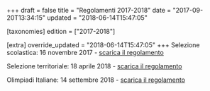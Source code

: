 +++
draft = false
title = "Regolamenti 2017-2018"
date = "2017-09-20T13:34:15"
updated = "2018-06-14T15:47:05"

[taxonomies]
edition = ["2017-2018"]

[extra]
override_updated = "2018-06-14T15:47:05"
+++
Selezione scolastica: 16 novembre 2017 - [scarica il regolamento](/oldsite/142/OII-RegSelScolastica_novembre_2017.pdf)

Selezione territoriale: 18 aprile 2018 - [scarica il regolamento](/oldsite/142/OII-RegSelTerritoriale_aprile_2018.pdf)

Olimpiadi Italiane: 14 settembre 2018 - [scarica il regolamento](/oldsite/142/OII-RegSelNazionale_settembre_2018.pdf)
